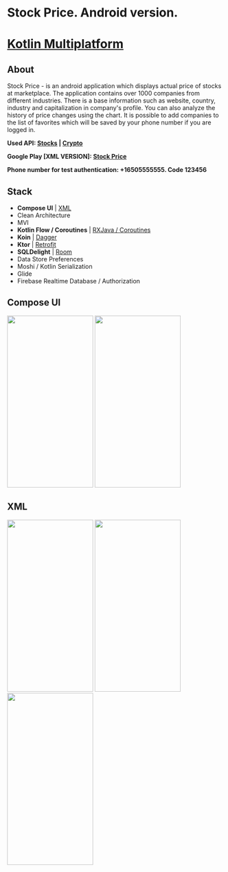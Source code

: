 # Stock Price. Android version.
# [Kotlin Multiplatform](https://github.com/NichitaFerelin/Stock_Price)

## About
Stock Price - is an android application which displays actual price of stocks at marketplace. The application contains over 1000 companies from different industries. There is a base information such as website, country, industry and capitalization in company's profile. You can also analyze the history of price changes using the chart. It is possible to add companies to the list of favorites which will be saved by your phone number if you are logged in. 

**Used API: [Stocks](https://finnhub.io/) | [Crypto](https://nomics.com/docs/)**

**Google Play [XML VERSION]: [Stock Price](https://play.google.com/store/apps/details?id=com.ferelin.stockprice)**

**Phone number for test authentication: +16505555555. Code 123456**


## Stack
- **Compose UI** | [XML](https://github.com/NichitaFerelin/Android_Stock_Price/tree/xml)
- Clean Architecture
- MVI
- **Kotlin Flow / Coroutines** | [RXJava / Coroutines](https://github.com/NichitaFerelin/Android_Stock_Price/tree/rx_java_as_data_stream_instead_of_kotlin_flow)
- **Koin** | [Dagger](https://github.com/NichitaFerelin/Android_Stock_Price/tree/retrofit_dagger2_room)
- **Ktor** | [Retrofit](https://github.com/NichitaFerelin/Android_Stock_Price/tree/retrofit_dagger2_room)
- **SQLDelight** | [Room](https://github.com/NichitaFerelin/Android_Stock_Price/tree/retrofit_dagger2_room)
- Data Store Preferences
- Moshi / Kotlin Serialization
- Glide
- Firebase Realtime Database / Authorization


## Compose UI
<p float="middle">
  <img src="https://github.com/NichitaFerelin/Stock_Price/blob/simplified_for_android_only/dev-preview/Preview_1.gif" height="400" width = "200"/>
  <img src="https://github.com/NichitaFerelin/Stock_Price/blob/simplified_for_android_only/dev-preview/Preview_2.gif" height="400" width = "200"/>
</p>

## XML
<p float="middle">
  <img src="https://github.com/NichitaFerelin/Stock_Price/blob/simplified_for_android_only/dev-preview/XML_preview_1.gif" height="400" width = "200"/>
  <img src="https://github.com/NichitaFerelin/Stock_Price/blob/simplified_for_android_only/dev-preview/XML_preview_2.gif" height="400" width = "200"/>
  <img src="https://github.com/NichitaFerelin/Stock_Price/blob/simplified_for_android_only/dev-preview/XML_preview_3.gif" height="400" width = "200"/>
</p>
